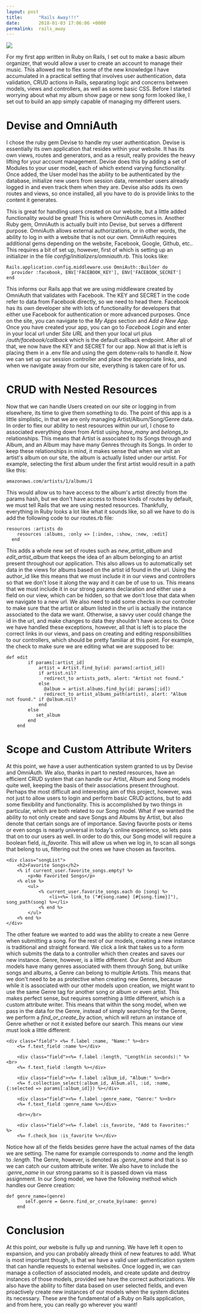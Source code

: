 ```yaml
---
layout: post
title:      "Rails Away!!!"
date:       2018-01-03 17:06:06 +0000
permalink:  rails_away
---
```


![](https://images.pexels.com/photos/6966/abstract-music-rock-bw.jpg?w=1260&h=750&auto=compress&cs=tinysrgb)

For my first app written in Ruby on Rails, I set out to make a basic album organizer, that would allow a user to create an account to manage their music. This allowed me to flex some of the new knowledge I have accumulated in a practical setting that involves user authentication, data validation, CRUD actions in Rails, separating logic and concerns between models, views and controllers, as well as some basic CSS. Before I started worrying about what my album show page or new song form looked like, I set out to build an app simply capable of managing my different users.

# Devise and OmniAuth

I chose the ruby gem Devise to handle my user authentication. Devise is essentially its own application that resides within your website. It has its own views, routes and generators, and as a result, really provides the heavy lifting for your account management. Devise does this by adding a set of Modules to your user model, each of which extend varying functionality. Once added, the User model has the ability to be authenticated by the database, initialize new users from session data, remember users already logged in and even track them when they are. Devise also adds its own routes and views, so once installed, all you have to do is provide links to the content it generates.

This is great for handling users created on our website, but a little added functionality would be great! This is where OmniAuth comes in. Another Ruby gem, OmniAuth is actually built into Devise, but serves a different purpose. OmniAuth allows external authorizations, or in other words, the ability to log in with a website that is not our own. OmniAuth requires additional gems depending on the website, Facebook, Google, Github, etc.. This requires a bit of set up, however, first of which is setting up an initializer in the file *config/initializers/omniauth.rb*. This looks like:

```
Rails.application.config.middleware.use OmniAuth::Builder do
  provider :facebook, ENV['FACEBOOK_KEY'], ENV['FACEBOOK_SECRET']
end
```

This informs our Rails app that we are using middleware created by OmniAuth that validates with Facebook. The KEY and SECRET in the code refer to data from Facebook directly, so we need to head there. Facebook has its own developer site with lots of functionality for developers that either use Facebook for authentication or more advanced purposes. Once on the site, you can navigate to the *My Apps* section and *Add a New App*. Once you have created your app, you can go to *Facebook Login* and enter in your local url under *Site URL* and then your local url plus */auth/facebook/callback* which is the default callback endpoint. After all of that, we now have the KEY and SECRET for our app. Now all that is left is placing them in a .env file and using the gem dotenv-rails to handle it. Now we can set up our session controller and place the appropriate links, and when we navigate away from our site, everything is taken care of for us.

# CRUD with Nested Resources
Now that we can handle Users created on our site or logging in from elsewhere, its time to give them something to do. The point of this app is a little simplistic, in that we are only managing Artist/Album/Song/Genre data. In order to flex our ability to nest resources within our url, I chose to associated everything down from Artist using *have_many* and *belongs_to* relationships. This means that Artist is associated to its Songs through and Album, and an Album may have many Genres through its Songs. In order to keep these relationships in mind, it makes sense that when we visit an artist's album on our site, the album is actually listed under our artist. For example, selecting the first album under the first artist would result in a path like this:

```
amazonaws.com/artists/1/albums/1
```

This would allow us to have access to the album's artist directly from the params hash, but we don't have access to those kinds of routes by default, we must tell Rails that we are using nested resources. Thankfully, everything in Ruby looks a lot like what it sounds like, so all we have to do is add the following code to our routes.rb file:

```
resources :artists do
    resources :albums, :only => [:index, :show, :new, :edit]
  end
```

This adds a whole new set of routes such as *new_artist_album* and *edit_artist_album* that keeps the idea of an album belonging to an artist present throughout our application. This also allows us to automatically set data in the views for albums based on the artist id found in the url. Using the author_id like this means that we must include it in our views and controllers so that we don't lose it along the way and it can be of use to us. This means that we must include it in our strong params declaration and either use a field on our view, which can be hidden, so that we don't lose that data when we navigate to a new url. We also need to add some checks in our controller to make sure that the artist or album listed in the url is actually the instance associated to the data we want. Otherwise, a savvy user could change the id in the url, and make changes to data they shouldn't have access to. Once we have handled these exceptions, however, all that is left is to place the correct links in our views, and pass on creating and editing responsibilities to our controllers, which should be pretty familiar at this point. For example, the check to make sure we are editing what we are supposed to be:

```
def edit
        if params[:artist_id]
            artist = Artist.find_by(id: params[:artist_id])
            if artist.nil?
              redirect_to artists_path, alert: "Artist not found."
            else
              @album = artist.albums.find_by(id: params[:id])
              redirect_to artist_albums_path(artist), alert: "Album not found." if @album.nil?
            end
        else
           set_album
        end
    end
```

# Scope and Custom Attribute Writers
At this point, we have a user authentication system granted to us by Devise and OmniAuth. We also, thanks in part to nested resources, have an efficient CRUD system that can handle our Artist, Album and Song models quite well, keeping the basis of their associations present throughout. Perhaps the most difficult and interesting aim of this project, however, was not just to allow users to login and perform basic CRUD actions, but to add some flexibility and functionality. This is accomplished by two things in particular, which are both related to our Song model. What if we wanted the ability to not only create and save Songs and Albums by Artist, but also denote that certain songs are of importance. Saving favorite posts or items or even songs is nearly universal in today's online experience, so lets pass that on to our users as well. In order to do this, our Song model will require a boolean field, *is_favorite*. This will allow us when we log in, to scan all songs that belong to us, filtering out the ones we have chosen as favorites.

```
<div class="songList">
    <h2>Favorite Songs</h2>
    <% if current_user.favorite_songs.empty? %>
        <p>No Favorited Songs</p>
    <% else %>
        <ul>
            <% current_user.favorite_songs.each do |song| %>
                <li><%= link_to ("#{song.name} [#{song.time}]"), song_path(song) %></li>
            <% end %>
        </ul>
    <% end %>
</div>
```

The other feature we wanted to add was the ability to create a new Genre when submitting a song. For the rest of our models, creating a new instance is traditional and straight forward. We click a link that takes us to a form which submits the data to a controller which then creates and saves our new instance. Genre, however, is a little different. Our Artist and Album models have many genres associated with them through Song, but unlike songs and albums, a Genre can belong to multiple Artists. This means that we don't need to be as protective when creating new Genres, because while it is associated with our other models upon creation, we might want to use the same Genre tag for another song or album or even artist. This makes perfect sense, but requires something a little different, which is a custom attribute writer. This means that within the song model, when we pass in the data for the Genre, instead of simply searching for the Genre, we perform a *find_or_create_by* action, which will return an instance of Genre whether or not it existed before our search. This means our view must look a little different: 

```
<div class="field"> <%= f.label :name, "Name:" %><br>
    <%= f.text_field :name %></div>
    
    <div class="field"><%= f.label :length, "Length(in seconds):" %><br>
    <%= f.text_field :length %></div>
    
    <div class="field"><%= f.label :album_id, "Album:" %><br>
    <%= f.collection_select(:album_id, Album.all, :id, :name, {:selected => params[:album_id]}) %></div>
    
    <div class="field"><%= f.label :genre_name, "Genre:" %><br>
    <%= f.text_field :genre_name %></div>
    
    <br></br>
    
    <div class="field"><%= f.label :is_favorite, "Add to Favorites:" %>
    <%= f.check_box :is_favorite %></div>
```

Notice how all of the fields besides genre have the actual names of the data we are setting. The name for example corresponds to *:name* and the length to *:length*. The Genre, however, is denoted as *:genre_name* and that is so we can catch our custom attribute writer. We also have to include the *:genre_name* in our strong params so it is passed down via mass assignment. In our Song model, we have the following method which handles our Genre creation:

```
def genre_name=(genre)
       self.genre = Genre.find_or_create_by(name: genre) 
    end
```

# Conclusion
At this point, our website is fully up and running. We have left it open to expansion, and you can probably already think of new features to add. What is most important though, is that we have a valid user authentication system that can handle requests to external websites. Once logged in, we can manage a collection of associated models, and create update and destroy instances of those models, provided we have the correct authorizations. We also have the ability to filter data based on user selected fields, and even proactively create new instances of our models when the system dictates its necessary. These are the fundamental of a Ruby on Rails application, and from here, you can really go wherever you want!

